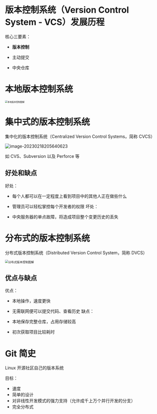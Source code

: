 # 版本控制系统（Version Control System - VCS）发展历程

核心三要素：

- **版本控制**

- 主动提交

- 中央仓库

# 本地版本控制系统

<img src="https://muyids.oss-cn-beijing.aliyuncs.com/img/local.png" alt="本地版本控制图解" style="zoom:50%;" />

# 集中式的版本控制系统

集中化的版本控制系统（Centralized Version Control Systems，简称 CVCS）

![image-20230218205640623](https://muyids.oss-cn-beijing.aliyuncs.com/img/20230218205640623.png)

如 CVS、Subversion 以及 Perforce 等

## 好处和缺点

好处：

- 每个人都可以在一定程度上看到项目中的其他人正在做些什么
- 管理员可以轻松掌控每个开发者的权限
  坏处：

- 中央服务器的单点故障，将造成项目整个变更历史的丢失

# 分布式的版本控制系统

分布式版本控制系统（Distributed Version Control System，简称 DVCS）

<img src="https://muyids.oss-cn-beijing.aliyuncs.com/img/distributed.png" alt="分布式版本控制图解" style="zoom: 67%;" />

## 优点与缺点

优点：

- 本地操作，速度更快
- 无需联网便可以提交代码、查看历史
  缺点：

- 本地保存完整仓库，占用存储较高
- 初次获取项目比较耗时

# Git 简史

Linux 开源社区自己的版本系统

目标：

- 速度
- 简单的设计
- 对非线性开发模式的强力支持（允许成千上万个并行开发的分支）
- 完全分布式
